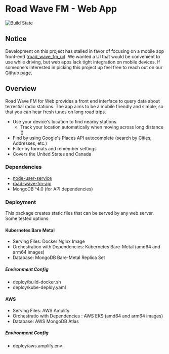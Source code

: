 # Road Wave FM - Web App

![Build State](https://github.com/LinkedMink/road-wave-fm-web/actions/workflows/build.yml/badge.svg)

## Notice

Development on this project has stalled in favor of focusing on a mobile app front-end
([road_wave_fm_ui](https://github.com/LinkedMink/road_wave_fm_ui)).
We wanted a UI that would be convenient to use while driving, but web apps lack tight
integration on mobile devices. If someone&apos;s interested in picking this project up
feel free to reach out on our Github page.

## Overview

Road Wave FM for Web provides a front end interface to query data about terrestial radio stations.
The app aims to be a mobile friendly and simple, so that you can hear fresh tunes on long road trips.

- Use your device's location to find nearby stations
  - Track your location automatically when moving across long distance ()
- Find by using Google's Places API autocomplete (search by Cities, Addresses, etc.)
- Filter by formats and remember settings
- Covers the United States and Canada

### Dependencies

- [node-user-service](https://github.com/LinkedMink/node-user-service)
- [road-wave-fm-api](https://github.com/LinkedMink/road-wave-fm-api)
- MongoDB ^4.0 (for API dependencies)

### Deployment

This package creates static files that can be served by any web server. Some tested options:

#### Kubernetes Bare Metal

- Serving Files: Docker Nginx Image
- Orchestration with Dependencies: Kubernetes Bare-Metal (amd64 and arm64 images)
- Database: MongoDB Bare-Metal Replica Set

##### Environment Config

- deploy/build-docker.sh
- deploy/kube-deploy.yaml

#### AWS

- Serving Files: AWS Amplify
- Orchestratio with Dependencies : AWS EKS (amd64 and arm64 images)
- Database: AWS MongoDB Atlas

##### Environment Config

- deploy/aws.amplify.env
